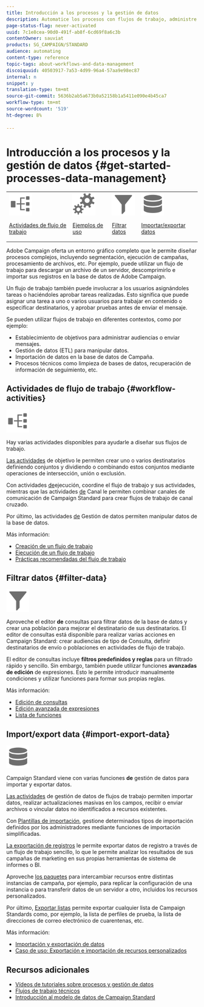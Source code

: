 ```yaml
---
title: Introducción a los procesos y la gestión de datos
description: Automatice los procesos con flujos de trabajo, administre datos y audiencias, envíe mensajes y mucho más.
page-status-flag: never-activated
uuid: 7c1e8cea-90d0-491f-ab8f-6cd69f8a6c3b
contentOwner: sauviat
products: SG_CAMPAIGN/STANDARD
audience: automating
content-type: reference
topic-tags: about-workflows-and-data-management
discoiquuid: 40503917-7a53-4d99-96a4-57aa9e98ec87
internal: n
snippet: y
translation-type: tm+mt
source-git-commit: 5636b2ab5a673b0a52158b1a5411e090e4b45ca7
workflow-type: tm+mt
source-wordcount: '519'
ht-degree: 8%

---
```



# Introducción a los procesos y la gestión de datos {#get-started-processes-data-management}

<table>
<tr>
<td><img src="assets/do-not-localize/icon_workflows.svg" width="60px"><p><a href="#workflow-activities">Actividades de flujo de trabajo</a></p></td><td><img src="assets/do-not-localize/icon_activities.svg" width="60px"><p><a href="../../automating/using/workflow-created-query-with-complement.md">Ejemplos de uso</a></p></td><td><img src="assets/do-not-localize/icon_filter.svg" width="60px"><p><a href="#filter-data">Filtrar datos</a></p></td>
<td><img src="assets/do-not-localize/icon_manage.svg" width="60px"><p><a href="#import-export-data">Importar/exportar datos</a></p></td></tr>
</table>

Adobe Campaign oferta un entorno gráfico completo que le permite diseñar procesos complejos, incluyendo segmentación, ejecución de campañas, procesamiento de archivos, etc. Por ejemplo, puede utilizar un flujo de trabajo para descargar un archivo de un servidor, descomprimirlo e importar sus registros en la base de datos de Adobe Campaign.

Un flujo de trabajo también puede involucrar a los usuarios asignándoles tareas o haciéndoles aprobar tareas realizadas. Esto significa que puede asignar una tarea a uno o varios usuarios para trabajar en contenido o especificar destinatarios, y aprobar pruebas antes de enviar el mensaje.

Se pueden utilizar flujos de trabajo en diferentes contextos, como por ejemplo:

* Establecimiento de objetivos para administrar audiencias o enviar mensajes.
* Gestión de datos (ETL) para manipular datos.
* Importación de datos en la base de datos de Campaña.
* Procesos técnicos como limpieza de bases de datos, recuperación de información de seguimiento, etc.

## Actividades de flujo de trabajo {#workflow-activities}

<img src="assets/do-not-localize/icon_workflows.svg" width="60px">

Hay varias actividades disponibles para ayudarle a diseñar sus flujos de trabajo.

[Las actividades](../../automating/using/about-targeting-activities.md) de objetivo le permiten crear uno o varios destinatarios definiendo conjuntos y dividiendo o combinando estos conjuntos mediante operaciones de intersección, unión o exclusión.

Con actividades [de](../../automating/using/about-execution-activities.md)ejecución, coordine el flujo de trabajo y sus actividades, mientras que las actividades [de](../../automating/using/about-channel-activities.md) Canal le permiten combinar canales de comunicación de Campaign Standard para crear flujos de trabajo de canal cruzado.

Por último, las actividades [de](../../automating/using/about-data-management-activities.md) Gestión de datos permiten manipular datos de la base de datos.

Más información:

* [Creación de un flujo de trabajo](../../automating/using/building-a-workflow.md)
* [Ejecución de un flujo de trabajo](../../automating/using/about-workflow-execution.md)
* [Prácticas recomendadas del flujo de trabajo](../../automating/using/best-practices-workflows.md)

## Filtrar datos {#filter-data}

<img src="assets/do-not-localize/icon_filter.svg" width="60px">

Aproveche el editor **de** consultas para filtrar datos de la base de datos y crear una población para mejorar el destinatario de sus destinatarios. El editor de consultas está disponible para realizar varias acciones en Campaign Standard: crear audiencias de tipo de Consulta, definir destinatarios de envío o poblaciones en actividades de flujo de trabajo.

El editor de consultas incluye **filtros predefinidos y reglas** para un filtrado rápido y sencillo. Sin embargo, también puede utilizar funciones **avanzadas de edición** de expresiones. Esto le permite introducir manualmente condiciones y utilizar funciones para formar sus propias reglas.

Más información:

* [Edición de consultas](../../automating/using/editing-queries.md)
* [Edición avanzada de expresiones](../../automating/using/advanced-expression-editing.md)
* [Lista de funciones](../../automating/using/list-of-functions.md)

## Import/export data {#import-export-data}

<img src="assets/do-not-localize/icon_manage.svg" width="60px">

Campaign Standard viene con varias funciones **de** gestión de datos para importar y exportar datos.

[Las actividades](../../automating/using/about-data-management-activities.md) de gestión de datos de flujos de trabajo permiten importar datos, realizar actualizaciones masivas en los campos, recibir o enviar archivos o vincular datos no identificados a recursos existentes.

Con [Plantillas de importación](../../automating/using/importing-data-with-import-templates.md), gestione determinados tipos de importación definidos por los administradores mediante funciones de importación simplificadas.

[La exportación de registros](../../automating/using/exporting-logs.md) le permite exportar datos de registro a través de un flujo de trabajo sencillo, lo que le permite analizar los resultados de sus campañas de marketing en sus propias herramientas de sistema de informes o BI.

Aproveche [los paquetes](../../automating/using/managing-packages.md) para intercambiar recursos entre distintas instancias de campaña, por ejemplo, para replicar la configuración de una instancia o para transferir datos de un servidor a otro, incluidos los recursos personalizados.

Por último, [Exportar listas](../../automating/using/exporting-lists.md) permite exportar cualquier lista de Campaign Standards como, por ejemplo, la lista de perfiles de prueba, la lista de direcciones de correo electrónico de cuarentenas, etc.

Más información:

* [Importación y exportación de datos](../../automating/using/about-data-import-and-export.md)
* [Caso de uso: Exportación e importación de recursos personalizados](../../automating/using/exporting-importing-custom-resources.md)

## Recursos adicionales

* [Vídeos de tutoriales sobre procesos y gestión de datos](https://docs.adobe.com/content/help/en/campaign-standard-learn/tutorials/getting-started/create-workflow.html)
* [Flujos de trabajo técnicos](../../administration/using/technical-workflows.md)
* [Introducción al modelo de datos de Campaign Standard](../../developing/using/get-started-data-model.md)
